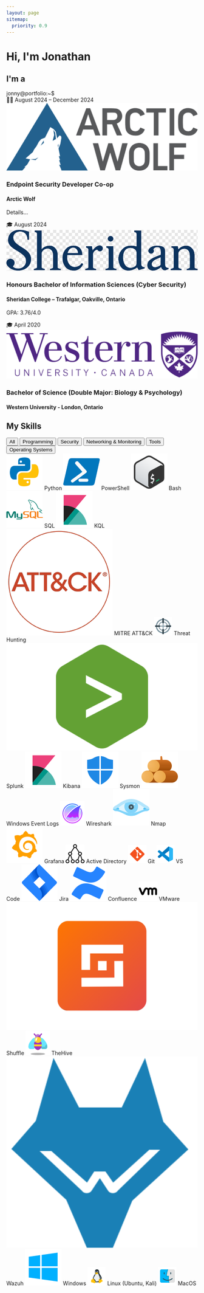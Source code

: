 ```yaml
---
layout: page
sitemap:
  priority: 0.9
---
```


<div class="intro">
  <h1>Hi, I'm Jonathan</h1>
  <h2>I'm a <span id="typed"></span></h2>
  <a href="#timeline" class="scroll-cue">
    <div class="arrow-down"></div>
  </a>
</div>

<div class="terminal-box">
  <div class="terminal-header">
    <div class="dot red"></div>
    <div class="dot yellow"></div>
    <div class="dot green"></div>
  </div>

  <div class="terminal-content" id="terminal-content">
    <div><span class="prompt">jonny@portfolio</span>:~$ <span id="line1"></span></div>
  </div>
</div>

<!-- Start of timeline -->
<!-- Arctic Wolf -->
<div class="main-timeline" id="timeline">
  <div class="timeline-block">
    <span class="timeline-date">🧑‍💻 August 2024 – December 2024</span>
    <div class="timeline-marker experience"></div>
    <div class="timeline-content">
      <img src="assets\img\aw-logo.png" class="timeline-logo" alt="Arctic Wolf Logo">
      <h3>Endpoint Security Developer Co-op</h3>
      <h4>Arctic Wolf</h4>
      <p>Details...</p>
    </div>
  </div>
  
  <!-- Sheridan College -->
  <div class="timeline-block">
    <span class="timeline-date">🎓 August 2024</span>
    <div class="timeline-marker education"></div>
    <div class="timeline-content">
      <img src="assets\img\sheridan-logo.png" class="timeline-logo" alt="Sheridan College Logo">
      <h3>Honours Bachelor of Information Sciences (Cyber Security)</h3>
      <h4>Sheridan College – Trafalgar, Oakville, Ontario</h4>
      <p>GPA: 3.76/4.0</p>
    </div>
  </div>
  <!-- Western University -->
  <div class="timeline-block">
    <span class="timeline-date">🎓 April 2020</span>
    <div class="timeline-marker education"></div>
    <div class="timeline-content">
      <img src="assets\img\western-university-logo.png" class="timeline-logo" alt="Western University Logo">
      <h3>Bachelor of Science (Double Major: Biology & Psychology)</h3>
      <h4>Western University - London, Ontario</h4>
    </div>
  </div>
</div>
  <!-- End of timeline -->

<!-- Skills Section (Filterable Tags) -->
<section class="skills-section" id="skills">
  <h2 class="section-title">My Skills</h2>

  <!-- Filter buttons -->
  <div class="filter-buttons">
    <button class="filter-btn active" data-filter="all">All</button>
    <button class="filter-btn" data-filter="programming">Programming</button>
    <button class="filter-btn" data-filter="security">Security</button>
    <button class="filter-btn" data-filter="network">Networking & Monitoring</button>
    <button class="filter-btn" data-filter="tools">Tools</button>
    <button class="filter-btn" data-filter="os">Operating Systems</button>
  </div>

  <!-- Skills tag grid -->
  <div class="skills-tags">
  <!-- Programming -->
  <span class="tag" data-category="programming">
    <img src="assets/img/skills-icons/icons8-python.svg" alt="Python icon" class="tag-icon">
    Python
  </span>
  <span class="tag" data-category="programming">
    <img src="assets/img/skills-icons/icons8-powershell.svg" alt="PowerShell icon" class="tag-icon">
    PowerShell
  </span>
  <span class="tag" data-category="programming">
    <img src="assets/img/skills-icons/icons8-bash.svg" alt="Bash icon" class="tag-icon">
    Bash
  </span>
  <span class="tag" data-category="programming">
    <img src="assets\img\skills-icons\icons8-mysql.svg" alt="SQL icon" class="tag-icon">
    SQL
  </span>
  <span class="tag" data-category="programming">
    <img src="assets\img\skills-icons\icons8-kibana.svg" alt="KQL icon" class="tag-icon">
    KQL
  </span>

  <!-- Security -->
  <span class="tag" data-category="security">
    <img src="assets\img\skills-icons\mitre.png" alt="MITRE icon" class="tag-icon">
    MITRE ATT&CK
  </span>
  <span class="tag" data-category="security">
    <img src="assets\img\skills-icons\icons8-sniper-scope-48.png" alt="Threat Hunting icon" class="tag-icon">
    Threat Hunting
  </span>
  <span class="tag" data-category="security">
    <img src="assets\img\skills-icons\splunk.png" alt="Splunk icon" class="tag-icon">
    Splunk
  </span>
  <span class="tag" data-category="security">
    <img src="assets/img/skills-icons/icons8-kibana.svg" alt="Kibana icon" class="tag-icon">
    Kibana
  </span>
  <span class="tag" data-category="security">
    <img src="assets\img\skills-icons\icons8-windows-defender.svg" alt="Sysmon icon" class="tag-icon">
    Sysmon
  </span>
  <span class="tag" data-category="security">
    <img src="assets\img\skills-icons\icons8-logs-96.png" alt="Sysmon icon" class="tag-icon">
    Windows Event Logs
  </span>

  <!-- Network -->
  <span class="tag" data-category="network">
    <img src="assets\img\skills-icons\icons8-wireshark-64.png" alt="Wireshark icon" class="tag-icon">
    Wireshark
  </span>
  <span class="tag" data-category="network">
    <img src="assets\img\skills-icons\icons8-nmap.svg" alt="Nmap icon" class="tag-icon">
    Nmap
  </span>
  <span class="tag" data-category="network">
    <img src="assets\img\skills-icons\icons8-grafana.svg" alt="Grafana icon" class="tag-icon">
    Grafana
  </span>
  <span class="tag" data-category="network">
    <img src="assets\img\skills-icons\icons8-active-directory-50.png" alt="AD icon" class="tag-icon">
    Active Directory
  </span>

  <!-- Tools -->
  <span class="tag" data-category="tools">
    <img src="assets\img\skills-icons\icons8-git-48.png" alt="Git icon" class="tag-icon">
    Git
  </span>
  <span class="tag" data-category="tools">
    <img src="assets\img\skills-icons\icons8-vs-code-48.png" alt="VS Code icon" class="tag-icon">
    VS Code
  </span>
  <span class="tag" data-category="tools">
    <img src="assets\img\skills-icons\icons8-jira.svg" alt="Jira icon" class="tag-icon">
    Jira
  </span>
  <span class="tag" data-category="tools">
    <img src="assets\img\skills-icons\icons8-confluence.svg" alt="Confluence icon" class="tag-icon">
    Confluence
  </span>
  <span class="tag" data-category="tools">
  <img src="assets\img\skills-icons\icons8-vmware-50.png" alt="VMware icon" class="tag-icon">
    VMware
  </span>
  <span class="tag" data-category="tools">
    <img src="assets\img\skills-icons\shuffle.png" alt="Shuffle icon" class="tag-icon">
    Shuffle
  </span>
  <span class="tag" data-category="tools">
    <img src="assets\img\skills-icons\icons8-bee-64.png" alt="TheHive icon" class="tag-icon">
    TheHive
  </span>
  <span class="tag" data-category="tools">
    <img src="assets\img\skills-icons\wazuh.png" alt="Wazuh icon" class="tag-icon">
    Wazuh
  </span>

  <!-- OS -->
  <span class="tag" data-category="os">
    <img src="assets\img\skills-icons\icons8-windows.svg" alt="Windows icon" class="tag-icon">
    Windows
  </span>
  <span class="tag" data-category="os">
    <img src="assets\img\skills-icons\icons8-linux-48.png" alt="Linux icon" class="tag-icon">
    Linux (Ubuntu, Kali)
  </span>
  <span class="tag" data-category="os">
    <img src="assets\img\skills-icons\icons8-mac-48.png" alt="MacOS icon" class="tag-icon">
    MacOS
  </span>
</div>

<!-- End of Skills Section -->
